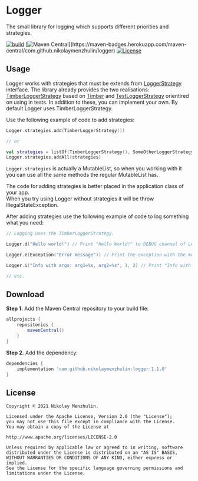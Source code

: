 # Logger

The small library for logging which supports different priorities and strategies.

[![build](https://github.com/NikolayMenzhulin/Logger/actions/workflows/ci-build.yml/badge.svg)](https://github.com/NikolayMenzhulin/Logger/actions/workflows/ci-build.yml) [![Maven Central](https://maven-badges.herokuapp.com/maven-central/com.github.nikolaymenzhulin/logger/badge.svg?)](https://maven-badges.herokuapp.com/maven-central/com.github.nikolaymenzhulin/logger) [![License](https://img.shields.io/badge/license-Apache%202.0-dark.svg)](http://www.apache.org/licenses/LICENSE-2.0)
## Usage

Logger works with strategies that must be extends from [LoggerStrategy](https://github.com/NikolayMenzhulin/Logger/blob/main/library/src/main/java/com/github/nikolaymenzhulin/logger/strategies/strategy/base/LoggerStrategy.kt) interface. The library already provides the two realisations: [TimberLoggerStrategy](https://github.com/NikolayMenzhulin/Logger/blob/main/library/src/main/java/com/github/nikolaymenzhulin/logger/strategies/strategy/TimberLoggerStrategy.kt) based on [Timber](https://github.com/JakeWharton/timber) and [TestLoggerStrategy](https://github.com/NikolayMenzhulin/Logger/blob/main/library/src/main/java/com/github/nikolaymenzhulin/logger/strategies/strategy/TestLoggerStrategy.kt) orientired on using in tests. In addition to these, you can implement your own. By default Logger uses TimberLoggerStrategy.  

Use the following example of code to add strategies:
```kotlin
Logger.strategies.add(TimberLoggerStrategy())

// or

val strategies = listOf(TimberLoggerStrategy(), SomeOtherLoggerStrategy())
Logger.strategies.addAll(strategies)
```
`Logger.strategies` is actually a MutableList, so when you working with it you can use all the same methods the regular MutableList has.  

The code for adding strategies is better placed in the application class of your app.  
When you try using Logger without strategies it will be throw IllegalStateException.

After adding strategies use the following example of code to log something what you need:
```kotlin
// Logging uses the TimberLoggerStrategy.

Logger.d("Hello world!") // Print "Hello World!" to DEBUG channel of Logcat.

Logger.e(Exception("Error message")) // Print the exception with the message "Error message" and the stacktrace to ERROR channel of Logcat.

Logger.i("Info with args: arg1=%s, arg2=%s", 1, 2) // Print "Info with args: arg1=1, arg2=2" to INFO channel of Logcat.

// etc.
```

## Download

**Step 1.** Add the Maven Central repository to your build file:
```groovy
allprojects {
    repositories {
        mavenCentral()
    }
}
```

**Step 2.** Add the dependency:
```groovy
dependencies {
    implementation 'com.github.nikolaymenzhulin:logger:1.1.0'
}
```

## License

```
Copyright © 2021 Nikolay Menzhulin.

Licensed under the Apache License, Version 2.0 (the "License");
you may not use this file except in compliance with the License.
You may obtain a copy of the License at

http://www.apache.org/licenses/LICENSE-2.0

Unless required by applicable law or agreed to in writing, software
distributed under the License is distributed on an "AS IS" BASIS,
WITHOUT WARRANTIES OR CONDITIONS OF ANY KIND, either express or implied.
See the License for the specific language governing permissions and
limitations under the License.
```
